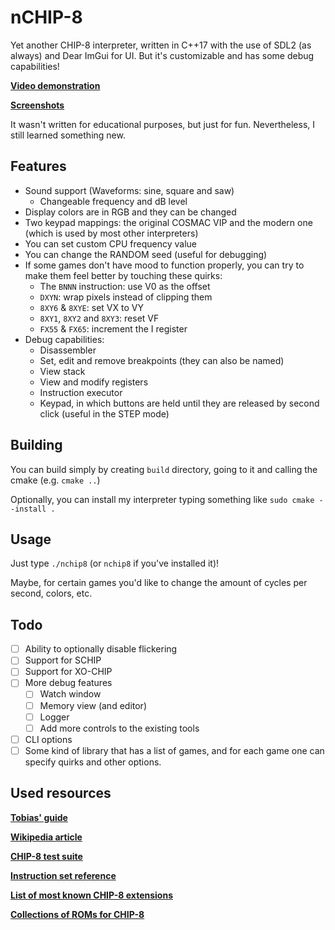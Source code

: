 # nCHIP-8
Yet another CHIP-8 interpreter, written in C++17 with the use of SDL2 (as always) and Dear ImGui for UI. But it's customizable and has some debug capabilities!

[**Video demonstration**](https://drive.google.com/file/d/1iOsX1t5adUIJu2qDHnsUx5Pd6OYt5gCg/view?usp=sharing)

[**Screenshots**](screenshots/)

It wasn't written for educational purposes, but just for fun. Nevertheless, I still learned something new.

## Features
- Sound support (Waveforms: sine, square and saw)
    - Changeable frequency and dB level
- Display colors are in RGB and they can be changed
- Two keypad mappings: the original COSMAC VIP and the modern one (which is used by most other interpreters)
- You can set custom CPU frequency value
- You can change the RANDOM seed (useful for debugging)
- If some games don't have mood to function properly, you can try to make them feel better by touching these quirks:
    - The `BNNN` instruction: use V0 as the offset
    - `DXYN`: wrap pixels instead of clipping them
    - `8XY6` & `8XYE`: set VX to VY
    - `8XY1`, `8XY2` and `8XY3`: reset VF
    - `FX55` & `FX65`: increment the I register
- Debug capabilities:
    - Disassembler
    - Set, edit and remove breakpoints (they can also be named)
    - View stack
    - View and modify registers
    - Instruction executor
    - Keypad, in which buttons are held until they are released by second click (useful in the STEP mode)

## Building
You can build simply by creating `build` directory, going to it and calling the cmake (e.g. `cmake ..`)

Optionally, you can install my interpreter typing something like `sudo cmake --install .`

## Usage
Just type `./nchip8` (or `nchip8` if you've installed it)!

Maybe, for certain games you'd like to change the amount of cycles per second, colors, etc.

## Todo
- [ ] Ability to optionally disable flickering
- [ ] Support for SCHIP
- [ ] Support for XO-CHIP
- [ ] More debug features
    - [ ] Watch window
    - [ ] Memory view (and editor)
    - [ ] Logger
    - [ ] Add more controls to the existing tools
- [ ] CLI options
- [ ] Some kind of library that has a list of games, and for each game one can specify quirks and other options.

## Used resources
[**Tobias' guide**](https://tobiasvl.github.io/blog/write-a-chip-8-emulator/)

[**Wikipedia article**](https://en.wikipedia.org/wiki/CHIP-8)

[**CHIP-8 test suite**](https://github.com/Timendus/chip8-test-suite)

[**Instruction set reference**](https://chip8.gulrak.net/)

[**List of most known CHIP-8 extensions**](https://gist.github.com/tobiasvl/a0e43bdcd64d9ef6be35f5c67fcff0dd)

[**Collections of ROMs for CHIP-8**](https://github.com/kripod/chip8-roms)

